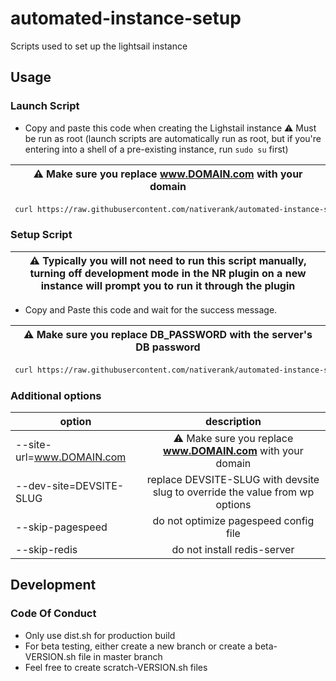 # automated-instance-setup
Scripts used to set up the lightsail instance

## Usage

### Launch Script

- Copy and paste this code when creating the Lighstail instance
:warning: Must be run as root (launch scripts are automatically run as root, but if you're entering into a shell of a pre-existing instance, run `sudo su` first)

| :warning: Make sure you replace **www.DOMAIN.com** with your domain  |
| --- |
```bash
 curl https://raw.githubusercontent.com/nativerank/automated-instance-setup/master/launch.sh | bash -s -- --site-url=www.DOMAIN.com
```

### Setup Script

| :warning: Typically you will not need to run this script manually, turning off development mode in the NR plugin on a new instance will prompt you to run it through the plugin  |
| --- |

- Copy and Paste this code and wait for the success message.

| :warning: Make sure you replace **DB_PASSWORD** with the server's DB password  |
| --- |
```bash
 curl https://raw.githubusercontent.com/nativerank/automated-instance-setup/master/setup.sh | bash -s -- --password=DB_PASSWORD
```

### Additional options
| option | description |
| --------|:-----------:|
| --site-url=www.DOMAIN.com | :warning: Make sure you replace **www.DOMAIN.com** with your domain
| --dev-site=DEVSITE-SLUG | replace DEVSITE-SLUG with devsite slug to override the value from wp options |
| --skip-pagespeed | do not optimize pagespeed config file |
| --skip-redis | do not install redis-server |


## Development

### Code Of Conduct

- Only use dist.sh for production build
- For beta testing, either create a new branch or create a beta-VERSION.sh file in master branch
- Feel free to create scratch-VERSION.sh files

